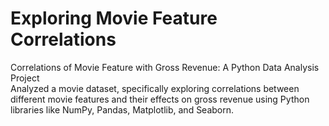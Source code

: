 # Exploring Movie Feature Correlations
Correlations of Movie Feature with Gross Revenue: A Python Data Analysis Project<br>
Analyzed a movie dataset, specifically exploring correlations between different movie features and their effects on gross revenue using Python libraries like NumPy, Pandas, Matplotlib, and Seaborn.

